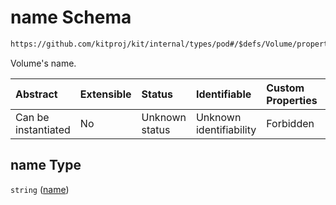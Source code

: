# name Schema

```txt
https://github.com/kitproj/kit/internal/types/pod#/$defs/Volume/properties/name
```

Volume's name.

| Abstract            | Extensible | Status         | Identifiable            | Custom Properties | Additional Properties | Access Restrictions | Defined In                                                            |
| :------------------ | :--------- | :------------- | :---------------------- | :---------------- | :-------------------- | :------------------ | :-------------------------------------------------------------------- |
| Can be instantiated | No         | Unknown status | Unknown identifiability | Forbidden         | Allowed               | none                | [pod.schema.json\*](../../out/pod.schema.json "open original schema") |

## name Type

`string` ([name](pod-defs-volume-properties-name.md))
